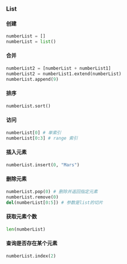 ### List

#### 创建

```python
numberList = [] 
numberList = list()
```

#### 合并

```python
numberList2 = [numberList + numberList1]
numberList2 = numberList1.extend(numberList)
numberList.append(9)
```

#### 排序

```python
numberList.sort()
```

#### 访问

```python
numberList[0] # 单索引
numberList[0:3] # range 索引
```

#### 插入元素

```python
numberList.insert(0, "Mars")
```

#### 删除元素

```python
numberList.pop(0) # 删除并返回指定元素
numberList.remove(0)
del(numberList[0:5]) # 参数是list的切片
```

#### 获取元素个数

```python
len(numberList)
```

#### 查询是否存在某个元素

```python
numberList.index(2)
```

